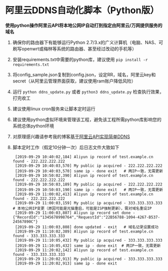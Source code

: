 # 阿里云DDNS自动化脚本（Python版）
**使用python操作阿里云API将本地公网IP自动打到指定由阿里云/万网提供服务的域名**
1. 确保你的路由器下有能够运行Python 2.7/3.x的广义计算机（电脑、NAS、可刷写openwrt或梅林等系统的路由器、甚至经过改动的手机等）
2. 安装requirements.txt中需要的python库，建议使用 `pip install -r requirements.txt`
3. 将config_sample.json复制到config.json，设定RR，域名，阿里云key和secret（从阿里云管理界面获取，建议使用ram账户降低风险）
4. 运行 `python ddns_update.py` 或者 `python3 ddns_update.py` 检查执行效果，打完收工
5. 建议使用linux cron服务来让脚本定时运行
6. 建议使用python虚拟环境来管理该工程，避免该工程所需python库影响您的系统总体python环境
7. 对原理感兴趣请参考我的博客[基于阿里云API实现简单DDNS](http://fisherworks.cn/?p=2337)
8. 脚本定时工作（假定10分钟一次）后日志文件大致如下

        [2019-09-29 10:40:02,184] Aliyun ip record of test.example.cn found - 222.222.222.222
        [2019-09-29 10:40:03,570] My public ip acquired - 222.222.222.222
        [2019-09-29 10:40:03,570] same ip - done exit   # 两IP一致，无需更新
        [2019-09-29 10:50:02,390] Aliyun ip record of test.example.cn found - 222.222.222.222
        [2019-09-29 10:50:03,189] My public ip acquired - 222.222.222.222
        [2019-09-29 10:50:03,190] same ip - done exit   # 两IP一致，无需更新
        [2019-09-29 11:00:02,413] Aliyun ip record of test.example.cn found - 222.222.222.222
        [2019-09-29 11:00:03,159] My public ip acquired - 333.333.333.333   # 本地公网IP变更（原因可能是光猫重启，可能是ISP强制更新），需对域名重设IP
        [2019-09-29 11:00:03,807] Aliyun ip record set done - {"RecordId":"1345678998764","RequestId":"22B56788-1094-4267-B537-24567890C"}
        [2019-09-29 11:00:03,808] done updated - exit   # 域名记录设置成功
        [2019-09-29 11:10:02,389] Aliyun ip record of test.example.cn found - 333.333.333.333
        [2019-09-29 11:10:05,432] My public ip acquired - 333.333.333.333
        [2019-09-29 11:10:05,432] same ip - done exit  # 两IP一致，无需更新
        [2019-09-29 11:20:02,142] Aliyun ip record of test.example.cn found - 333.333.333.333
        [2019-09-29 11:20:02,913] My public ip acquired - 333.333.333.333
        [2019-09-29 11:20:02,913] same ip - done exit
